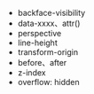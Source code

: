 * backface-visibility
* data-xxxx、attr()
* perspective
* line-height
* transform-origin
* before、after
* z-index
* overflow: hidden

